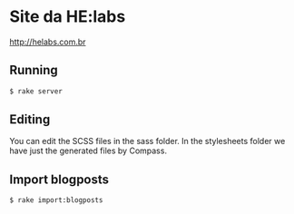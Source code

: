 Site da HE:labs
==============

http://helabs.com.br

## Running

```sh
$ rake server
```

## Editing

You can edit the SCSS files in the sass folder.
In the stylesheets folder we have just the generated files by Compass.

## Import blogposts
```sh
$ rake import:blogposts
```